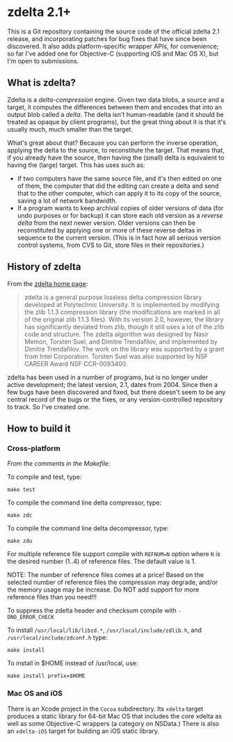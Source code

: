 # zdelta 2.1+

This is a Git repository containing the source code of the official zdelta 2.1 release, and incorporating patches for bug fixes that have since been discovered. It also adds platform-specific wrapper APIs, for convenience; so far I've added one for Objective-C (supporting iOS and Mac OS X), but I'm open to submissions.

## What is zdelta?

Zdelta is a _delta-compression_ engine. Given two data blobs, a source and a target, it computes the differences between them and encodes that into an output blob called a _delta_. The delta isn't human-readable (and it should be treated as opaque by client programs), but the great thing about it is that it's usually much, much smaller than the target.

What's great about that? Because you can perform the inverse operation, applying the delta to the source, to reconstitute the target. That means that, if you already have the source, then having the (small) delta is equivalent to having the (large) target. This has uses such as:

* If two computers have the same source file, and it's then edited on one of them, the computer that did the editing can create a delta and send that to the other computer, which can apply it to its copy of the source, saving a lot of network bandwidth.
* If a program wants to keep archival copies of older versions of data (for undo purposes or for backup) it can store each old version as a _reverse delta_ from the next newer version. Older versions can then be reconstituted by applying one or more of these reverse deltas in sequence to the current version. (This is in fact how all serious version control systems, from CVS to Git, store files in their repositories.)

## History of zdelta

From the [zdelta home page](http://cis.poly.edu/zdelta/):

>zdelta is a general purpose lossless delta compression library developed at Polytechnic University. It is implemented by modifying the zlib 1.1.3 compression library (the modifications are marked in all of the original zlib 1.1.3 files). With its version 2.0, however, the library has significantly deviated from zlib, though it still uses a lot of the zlib code and structure. The zdelta algorithm was designed by Nasir Memon, Torsten Suel, and Dimitre Trendafilov, and implemented by Dimitre Trendafilov. The work on the library was supported by a grant from Intel Corporation. Torsten Suel was also supported by NSF CAREER Award NSF CCR-0093400.

zdelta has been used in a number of programs, but is no longer under active development; the latest version, 2.1, dates from 2004. Since then a few bugs have been discovered and fixed, but there doesn't seem to be any central record of the bugs or the fixes, or any version-controlled repository to track. So I've created one.

## How to build it

### Cross-platform

_From the comments in the Makefile:_

To compile and test, type:

    make test

To compile the command line delta compressor, type:

    make zdc 

To compile the command line delta decompressor, type:

    make zdu 

For multiple reference file support compile with `REFNUM=N` option
where `N` is the desired number (1..4) of reference files. The default
value is 1.

NOTE: The number of reference files comes at a price! Based on
the selected number of reference files the compression may degrade, 
and/or the memory usage may be increase. Do NOT add support for more 
reference files than you need!!!

To suppress the zdelta header and checksum compile with `-DNO_ERROR_CHECK`

To install `/usr/local/lib/libzd.*`, `/usr/local/include/zdlib.h`, and
`/usr/local/include/zdconf.h` type:

    make install
To install in $HOME instead of /usr/local, use:

    make install prefix=$HOME

### Mac OS and iOS

There is an Xcode project in the `Cocoa` subdirectory. Its `xdelta` target produces a static library for 64-bit Mac OS that includes the core xdelta as well as some Objective-C wrappers (a category on NSData.) There is also an `xdelta-iOS` target for building an iOS static library.
